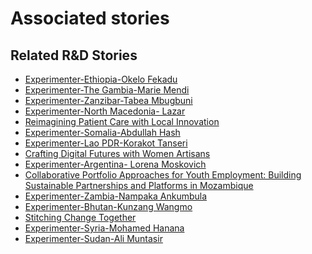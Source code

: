 # Associated stories

<!-- !!DO NOT REMOVE!! start autogenerated hyperlinks -->
## Related R&D Stories
- [Experimenter-Ethiopia-Okelo Fekadu](/RnD-Archive/stories/?doc=Experimenters_ETH)
- [Experimenter-The Gambia-Marie Mendi](/RnD-Archive/stories/?doc=Experimenters_GMB)
- [Experimenter-Zanzibar-Tabea Mbugbuni](/RnD-Archive/stories/?doc=Experimenters_TZA)
- [Experimenter-North Macedonia- Lazar](/RnD-Archive/stories/?doc=Experimenters_MKD)
- [Reimagining Patient Care with Local Innovation](/RnD-Archive/stories/?doc=Explorers_RWA)
- [Experimenter-Somalia-Abdullah Hash](/RnD-Archive/stories/?doc=Experimenters_SOM)
- [Experimenter-Lao PDR-Korakot Tanseri](/RnD-Archive/stories/?doc=Experimenters_LAO)
- [Crafting Digital Futures with Women Artisans](/RnD-Archive/stories/?doc=Explorers_GHA)
- [Experimenter-Argentina- Lorena Moskovich](/RnD-Archive/stories/?doc=Experimenters_ARG)
- [Collaborative Portfolio Approaches for Youth Employment: Building Sustainable Partnerships and Platforms in Mozambique](/RnD-Archive/stories/?doc=Explorers_MOZ)
- [Experimenter-Zambia-Nampaka Ankumbula](/RnD-Archive/stories/?doc=Experimenters_ZMB)
- [Experimenter-Bhutan-Kunzang Wangmo](/RnD-Archive/stories/?doc=Experimenters_BTN)
- [Stitching Change Together](/RnD-Archive/stories/?doc=Explorers_PRY)
- [Experimenter-Syria-Mohamed Hanana](/RnD-Archive/stories/?doc=Experimenters_SYR)
- [Experimenter-Sudan-Ali Muntasir](/RnD-Archive/stories/?doc=Experimenters_SDN)
<!-- !!DO NOT REMOVE!! end autogenerated hyperlinks -->